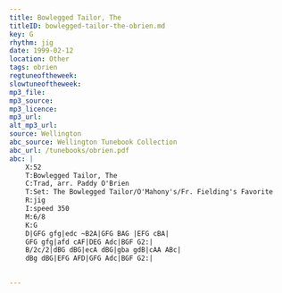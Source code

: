 ```yaml
---
title: Bowlegged Tailor, The
titleID: bowlegged-tailor-the-obrien.md
key: G
rhythm: jig
date: 1999-02-12
location: Other
tags: obrien
regtuneoftheweek:
slowtuneoftheweek:
mp3_file:
mp3_source:
mp3_licence:
mp3_url:
alt_mp3_url:
source: Wellington
abc_source: Wellington Tunebook Collection
abc_url: /tunebooks/obrien.pdf
abc: |
    X:52
    T:Bowlegged Tailor, The
    C:Trad, arr. Paddy O'Brien
    T:Set: The Bowlegged Tailor/O'Mahony's/Fr. Fielding's Favorite
    R:jig
    I:speed 350
    M:6/8
    K:G
    D|GFG gfg|edc ~B2A|GFG BAG |EFG cBA|
    GFG gfg|afd cAF|DEG Adc|BGF G2:|
    B/2c/2|dBG dBG|ecA dBG|gba gdB|cAA ABc|
    dBg dBG|EFG AFD|GFG Adc|BGF G2:|
    

---
```

